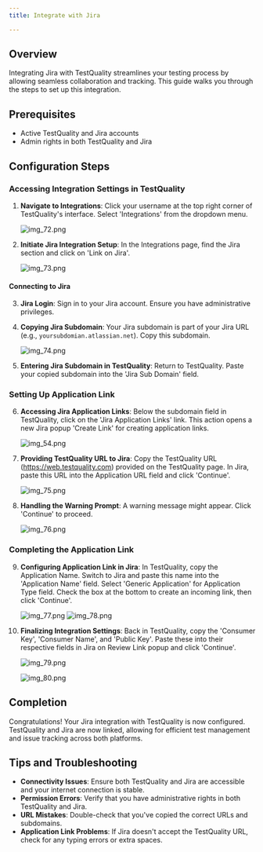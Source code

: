 ```yaml
---
title: Integrate with Jira

---
```


## Overview
Integrating Jira with TestQuality streamlines your testing process by allowing seamless collaboration and tracking. This guide walks you through the steps to set up this integration.

## Prerequisites
- Active TestQuality and Jira accounts
- Admin rights in both TestQuality and Jira

## Configuration Steps

### Accessing Integration Settings in TestQuality
1. **Navigate to Integrations**: Click your username at the top right corner of TestQuality's interface. Select 'Integrations' from the dropdown menu.

    ![img_72.png](img/img_72.png)

2. **Initiate Jira Integration Setup**: In the Integrations page, find the Jira section and click on 'Link on Jira'. 

    ![img_73.png](img/img_73.png)

#### Connecting to Jira
3. **Jira Login**: Sign in to your Jira account. Ensure you have administrative privileges.

4. **Copying Jira Subdomain**: Your Jira subdomain is part of your Jira URL (e.g., `yoursubdomian.atlassian.net`). Copy this subdomain.

    ![img_74.png](img/img_74.png)

5. **Entering Jira Subdomain in TestQuality**: Return to TestQuality. Paste your copied subdomain into the 'Jira Sub Domain' field.
  
  
### Setting Up Application Link
6. **Accessing Jira Application Links**: Below the subdomain field in TestQuality, click on the 'Jira Application Links' link. This action opens a new Jira popup 'Create Link' for creating application links.

    ![img_54.png](img/img_54.png)

7. **Providing TestQuality URL to Jira**: Copy the TestQuality URL (https://web.testquality.com) provided on the TestQuality page. In Jira, paste this URL into the Application URL field and click 'Continue'.

    ![img_75.png](img/img_75.png)

8. **Handling the Warning Prompt**: A warning message might appear. Click 'Continue' to proceed.

    ![img_76.png](img/img_76.png)
    
### Completing the Application Link
9. **Configuring Application Link in Jira**: In TestQuality, copy the Application Name. Switch to Jira and paste this name into the 'Application Name' field. Select 'Generic Application' for Application Type field. Check the box at the bottom to create an incoming link, then click 'Continue'.

    ![img_77.png](img/img_77.png)
    ![img_78.png](img/img_78.png)


10. **Finalizing Integration Settings**: Back in TestQuality, copy the 'Consumer Key', 'Consumer Name', and 'Public Key'. Paste these into their respective fields in Jira on Review Link popup and click 'Continue'.

    ![img_79.png](img/img_79.png)
    
    ![img_80.png](img/img_80.png)
  

## Completion
Congratulations! Your Jira integration with TestQuality is now configured. TestQuality and Jira are now linked, allowing for efficient test management and issue tracking across both platforms.

## Tips and Troubleshooting
- **Connectivity Issues**: Ensure both TestQuality and Jira are accessible and your internet connection is stable.
- **Permission Errors**: Verify that you have administrative rights in both TestQuality and Jira.
- **URL Mistakes**: Double-check that you've copied the correct URLs and subdomains.
- **Application Link Problems**: If Jira doesn't accept the TestQuality URL, check for any typing errors or extra spaces.
